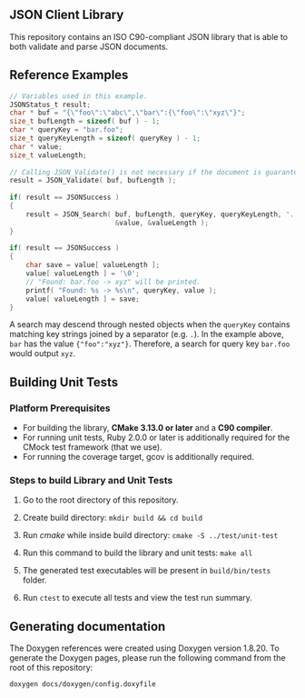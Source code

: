 ## JSON Client Library

This repository contains an ISO C90-compliant JSON library that is able to both validate and parse JSON documents.

## Reference Examples

```c
// Variables used in this example.
JSONStatus_t result;
char * buf = "{\"foo\":\"abc\",\"bar\":{\"foo\":\"xyz\"}";
size_t bufLength = sizeof( buf ) - 1;
char * queryKey = "bar.foo";
size_t queryKeyLength = sizeof( queryKey ) - 1;
char * value;
size_t valueLength;
 
// Calling JSON_Validate() is not necessary if the document is guaranteed to be valid.
result = JSON_Validate( buf, bufLength );
 
if( result == JSONSuccess )
{
    result = JSON_Search( buf, bufLength, queryKey, queryKeyLength, '.',
                          &value, &valueLength );
}
 
if( result == JSONSuccess )
{
    char save = value[ valueLength ];
    value[ valueLength ] = '\0';
    // "Found: bar.foo -> xyz" will be printed.
    printf( "Found: %s -> %s\n", queryKey, value );
    value[ valueLength ] = save;
}
```
A search may descend through nested objects when the `queryKey` contains matching key strings joined by a separator (e.g. `.`). In the example above, `bar` has the value `{"foo":"xyz"}`. Therefore, a search for query key `bar.foo` would output `xyz`.


## Building Unit Tests

### Platform Prerequisites

- For building the library, **CMake 3.13.0 or later** and a **C90 compiler**.
- For running unit tests, Ruby 2.0.0 or later is additionally required for the CMock test framework (that we use).
- For running the coverage target, gcov is additionally required.

### Steps to build **Library** and **Unit Tests**

1. Go to the root directory of this repository.

1. Create build directory: `mkdir build && cd build`

1. Run *cmake* while inside build directory: `cmake -S ../test/unit-test `

1. Run this command to build the library and unit tests: `make all`

1. The generated test executables will be present in `build/bin/tests` folder.

1. Run `ctest` to execute all tests and view the test run summary.

## Generating documentation

The Doxygen references were created using Doxygen version 1.8.20. To generate the
Doxygen pages, please run the following command from the root of this repository:

```shell
doxygen docs/doxygen/config.doxyfile
```
